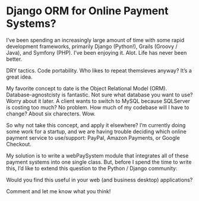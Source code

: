 # Django ORM for Online Payment Systems?

  I’ve been spending an increasingly large amount of time with some rapid development frameworks, primarily Django (Python!), Grails (Groovy / Java), and Symfony (PHP). I’ve been enjoying it. Alot. Life has never been better.

 DRY tactics. Code portability. Who likes to repeat themsleves anyway? It’s a great idea.

  My favorite concept to date is the Object Relational Model (ORM). Database\-agnostcisty is fantastic. Not sure what database you want to use? Worry about it later. A client wants to switch to MySQL because SQLServer is costing too much? No problem. How much of my codebase will I have to change? About six charecters. Wow.

 So why not take this concept, and apply it elsewhere? I’m currently doing some work for a startup, and we are having trouble deciding which online payment service to use/support: PayPal, Amazon Payments, or Google Checkout.

  My solution is to write a webPaySystem module that integrates all of these payment systems into one single class. But, before I spend the time to write this, I’d like to extend this question to the Python / Django community:

 Would you find this useful in your web (and business desktop) applications?

 Comment and let me know what you think!

  